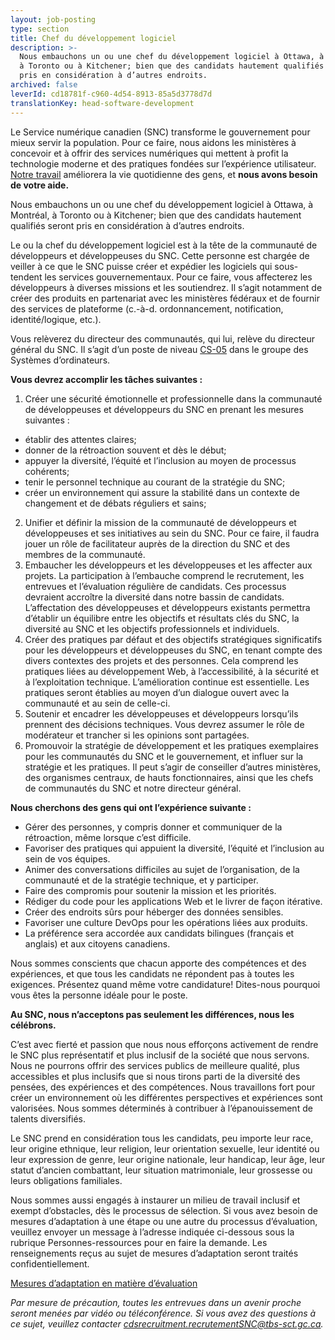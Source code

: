 ```yaml
---
layout: job-posting
type: section
title: Chef du développement logiciel
description: >-
  Nous embauchons un ou une chef du développement logiciel à Ottawa, à Montréal,
  à Toronto ou à Kitchener; bien que des candidats hautement qualifiés seront
  pris en considération à d’autres endroits.
archived: false
leverId: cd18781f-c960-4d54-8913-85a5d3778d7d
translationKey: head-software-development
---
```

Le Service numérique canadien (SNC) transforme le gouvernement pour mieux servir la population. Pour ce faire, nous aidons les ministères à concevoir et à offrir des services numériques qui mettent à profit la technologie moderne et des pratiques fondées sur l’expérience utilisateur. [Notre travail](https://numerique.canada.ca/partenariats/) améliorera la vie quotidienne des gens, et **nous avons besoin de votre aide.**

Nous embauchons un ou une chef du développement logiciel à Ottawa, à Montréal, à Toronto ou à Kitchener; bien que des candidats hautement qualifiés seront pris en considération à d’autres endroits.

Le ou la chef du développement logiciel est à la tête de la communauté de développeurs et développeuses du SNC. Cette personne est chargée de veiller à ce que le SNC puisse créer et expédier les logiciels qui sous-tendent les services gouvernementaux. Pour ce faire, vous affecterez les développeurs à diverses missions et les soutiendrez. Il s’agit notamment de créer des produits en partenariat avec les ministères fédéraux et de fournir des services de plateforme (c.-à-d. ordonnancement, notification, identité/logique, etc.).

Vous relèverez du directeur des communautés, qui lui, relève du directeur général du SNC. Il s’agit d’un poste de niveau [CS-05](https://www.tbs-sct.gc.ca/agreements-conventions/view-visualiser-fra.aspx?id=1#toc12259212260) dans le groupe des Systèmes d’ordinateurs.

**Vous devrez accomplir les tâches suivantes :**

1. Créer une sécurité émotionnelle et professionnelle dans la communauté de développeuses et développeurs du SNC en prenant les mesures suivantes :
  * établir des attentes claires;
  * donner de la rétroaction souvent et dès le début;
  * appuyer la diversité, l’équité et l’inclusion au moyen de processus cohérents;
  * tenir le personnel technique au courant de la stratégie du SNC;
  * créer un environnement qui assure la stabilité dans un contexte de changement et de débats réguliers et sains;
2. Unifier et définir la mission de la communauté de développeurs et développeuses et ses initiatives au sein du SNC. Pour ce faire, il faudra jouer un rôle de facilitateur auprès de la direction du SNC et des membres de la communauté.
3. Embaucher les développeurs et les développeuses et les affecter aux projets. La participation à l’embauche comprend le recrutement, les entrevues et l’évaluation régulière de candidats. Ces processus devraient accroître la diversité dans notre bassin de candidats. L’affectation des développeuses et développeurs existants permettra d’établir un équilibre entre les objectifs et résultats clés du SNC, la diversité au SNC et les objectifs professionnels et individuels.
4. Créer des pratiques par défaut et des objectifs stratégiques significatifs pour les développeurs et développeuses du SNC, en tenant compte des divers contextes des projets et des personnes. Cela comprend les pratiques liées au développement Web, à l’accessibilité, à la sécurité et à l’exploitation technique. L’amélioration continue est essentielle. Les pratiques seront établies au moyen d’un dialogue ouvert avec la communauté et au sein de celle-ci.
5. Soutenir et encadrer les développeuses et développeurs lorsqu’ils prennent des décisions techniques. Vous devrez assumer le rôle de modérateur et trancher si les opinions sont partagées.
6. Promouvoir la stratégie de développement et les pratiques exemplaires pour les communautés du SNC et le gouvernement, et influer sur la stratégie et les pratiques. Il peut s’agir de conseiller d’autres ministères, des organismes centraux, de hauts fonctionnaires, ainsi que les chefs de communautés du SNC et notre directeur général.

**Nous cherchons des gens qui ont l’expérience suivante :**

* Gérer des personnes, y compris donner et communiquer de la rétroaction, même lorsque c’est difficile.
* Favoriser des pratiques qui appuient la diversité, l’équité et l’inclusion au sein de vos équipes.
* Animer des conversations difficiles au sujet de l’organisation, de la communauté et de la stratégie technique, et y participer.
* Faire des compromis pour soutenir la mission et les priorités.
* Rédiger du code pour les applications Web et le livrer de façon itérative.
* Créer des endroits sûrs pour héberger des données sensibles.
* Favoriser une culture DevOps pour les opérations liées aux produits.
* La préférence sera accordée aux candidats bilingues (français et anglais) et aux citoyens canadiens.

Nous sommes conscients que chacun apporte des compétences et des expériences, et que tous les candidats ne répondent pas à toutes les exigences. Présentez quand même votre candidature! Dites-nous pourquoi vous êtes la personne idéale pour le poste.

**Au SNC, nous n’acceptons pas seulement les différences, nous les célébrons.**

C’est avec fierté et passion que nous nous efforçons activement de rendre le SNC plus représentatif et plus inclusif de la société que nous servons. Nous ne pourrons offrir des services publics de meilleure qualité, plus accessibles et plus inclusifs que si nous tirons parti de la diversité des pensées, des expériences et des compétences. Nous travaillons fort pour créer un environnement où les différentes perspectives et expériences sont valorisées. Nous sommes déterminés à contribuer à l’épanouissement de talents diversifiés.

Le SNC prend en considération tous les candidats, peu importe leur race, leur origine ethnique, leur religion, leur orientation sexuelle, leur identité ou leur expression de genre, leur origine nationale, leur handicap, leur âge, leur statut d’ancien combattant, leur situation matrimoniale, leur grossesse ou leurs obligations familiales.

Nous sommes aussi engagés à instaurer un milieu de travail inclusif et exempt d’obstacles, dès le processus de sélection. Si vous avez besoin de mesures d’adaptation à une étape ou une autre du processus d’évaluation, veuillez envoyer un message à l’adresse indiquée ci-dessous sous la rubrique Personnes-ressources pour en faire la demande. Les renseignements reçus au sujet de mesures d’adaptation seront traités confidentiellement.

[Mesures d’adaptation en matière d’évaluation](https://www.canada.ca/fr/commission-fonction-publique/services/mesures-d-adaptation-matiere-evaluation.html)

*Par mesure de précaution, toutes les entrevues dans un avenir proche seront menées par vidéo ou téléconférence. Si vous avez des questions à ce sujet, veuillez contacter [cdsrecruitment.recrutementSNC@tbs-sct.gc.ca](cdsrecruitment.recrutementSNC@tbs-sct.gc.ca).*